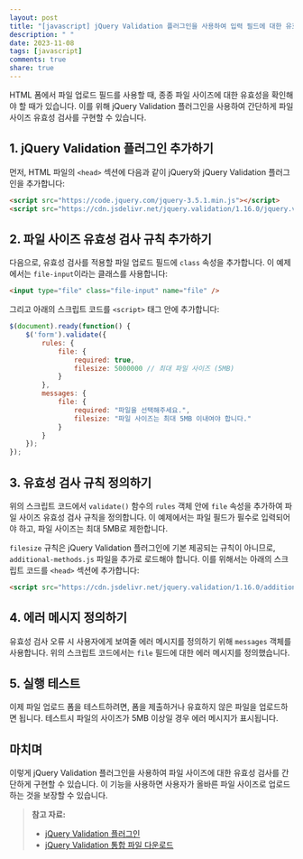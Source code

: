 ```yaml
---
layout: post
title: "[javascript] jQuery Validation 플러그인을 사용하여 입력 필드에 대한 유효한 파일 사이즈 유효성 검사하기"
description: " "
date: 2023-11-08
tags: [javascript]
comments: true
share: true
---
```


HTML 폼에서 파일 업로드 필드를 사용할 때, 종종 파일 사이즈에 대한 유효성을 확인해야 할 때가 있습니다. 이를 위해 jQuery Validation 플러그인을 사용하여 간단하게 파일 사이즈 유효성 검사를 구현할 수 있습니다.

## 1. jQuery Validation 플러그인 추가하기

먼저, HTML 파일의 `<head>` 섹션에 다음과 같이 jQuery와 jQuery Validation 플러그인을 추가합니다:

```html
<script src="https://code.jquery.com/jquery-3.5.1.min.js"></script>
<script src="https://cdn.jsdelivr.net/jquery.validation/1.16.0/jquery.validate.min.js"></script>
```

## 2. 파일 사이즈 유효성 검사 규칙 추가하기

다음으로, 유효성 검사를 적용할 파일 업로드 필드에 `class` 속성을 추가합니다. 이 예제에서는 `file-input`이라는 클래스를 사용합니다:

```html
<input type="file" class="file-input" name="file" />
```

그리고 아래의 스크립트 코드를 `<script>` 태그 안에 추가합니다:

```javascript
$(document).ready(function() {
    $('form').validate({
        rules: {
            file: {
                required: true,
                filesize: 5000000 // 최대 파일 사이즈 (5MB)
            }
        },
        messages: {
            file: {
                required: "파일을 선택해주세요.",
                filesize: "파일 사이즈는 최대 5MB 이내여야 합니다."
            }
        }
    });
});
```

## 3. 유효성 검사 규칙 정의하기

위의 스크립트 코드에서 `validate()` 함수의 `rules` 객체 안에 `file` 속성을 추가하여 파일 사이즈 유효성 검사 규칙을 정의합니다. 이 예제에서는 파일 필드가 필수로 입력되어야 하고, 파일 사이즈는 최대 5MB로 제한합니다.

`filesize` 규칙은 jQuery Validation 플러그인에 기본 제공되는 규칙이 아니므로, `additional-methods.js` 파일을 추가로 로드해야 합니다. 이를 위해서는 아래의 스크립트 코드를 `<head>` 섹션에 추가합니다:

```html
<script src="https://cdn.jsdelivr.net/jquery.validation/1.16.0/additional-methods.min.js"></script>
```

## 4. 에러 메시지 정의하기

유효성 검사 오류 시 사용자에게 보여줄 에러 메시지를 정의하기 위해 `messages` 객체를 사용합니다. 위의 스크립트 코드에서는 `file` 필드에 대한 에러 메시지를 정의했습니다.

## 5. 실행 테스트

이제 파일 업로드 폼을 테스트하려면, 폼을 제출하거나 유효하지 않은 파일을 업로드하면 됩니다. 테스트시 파일의 사이즈가 5MB 이상일 경우 에러 메시지가 표시됩니다.

## 마치며

이렇게 jQuery Validation 플러그인을 사용하여 파일 사이즈에 대한 유효성 검사를 간단하게 구현할 수 있습니다. 이 기능을 사용하면 사용자가 올바른 파일 사이즈로 업로드하는 것을 보장할 수 있습니다.

> **참고 자료:**
> - [jQuery Validation 플러그인](https://jqueryvalidation.org/)
> - [jQuery Validation 통합 파일 다운로드](https://jqueryvalidation.org/files/)